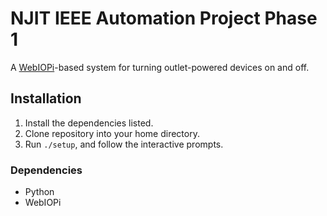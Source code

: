 # NJIT IEEE Automation Project Phase 1
A [WebIOPi](http://webiopi.trouch.com)-based system for turning outlet-powered devices on and off.

## Installation
1. Install the dependencies listed.
2. Clone repository into your home directory.
3. Run `./setup`, and follow the interactive prompts.
### Dependencies
- Python
- WebIOPi
